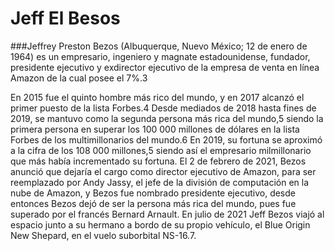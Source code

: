 # Jeff El Besos
###Jeffrey Preston Bezos (Albuquerque, Nuevo México; 12 de enero de 1964) es un empresario, ingeniero y magnate estadounidense, fundador, presidente ejecutivo y exdirector ejecutivo de la empresa de venta en línea Amazon de la cual posee el 7%.3​

En 2015 fue el quinto hombre más rico del mundo, y en 2017 alcanzó el primer puesto de la lista Forbes.4​ Desde mediados de 2018 hasta fines de 2019, se mantuvo como la segunda persona más rica del mundo,5​ siendo la primera persona en superar los 100 000 millones de dólares en la lista Forbes de los multimillonarios del mundo.6​ En 2019, su fortuna se aproximó a la cifra de los 108 000 millones,5​ siendo así el empresario milmillonario que más había incrementado su fortuna. El 2 de febrero de 2021, Bezos anunció que dejaría el cargo como director ejecutivo de Amazon, para ser reemplazado por Andy Jassy, el jefe de la división de computación en la nube de Amazon, y Bezos fue nombrado presidente ejecutivo, desde entonces Bezos dejó de ser la persona más rica del mundo, pues fue superado por el francés Bernard Arnault. En julio de 2021 Jeff Bezos viajó al espacio junto a su hermano a bordo de su propio vehículo, el Blue Origin New Shepard, en el vuelo suborbital NS-16.7​.